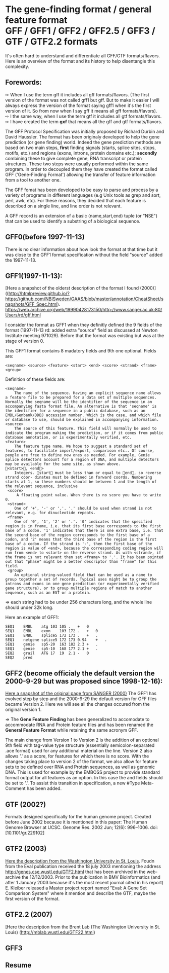 The gene-finding format / general feature format  
GFF / GFF1 / GFF2 / GFF2.5 / GFF3 / GTF / GTF2.2 formats
===========================

It's often hard to understand and differentiate all GFF/GTF formats/flavors. Here is an overview of the format and its history to help disentangle this complexity.


## Forewords:
⇨	When I use the term gff it includes all gff formats/flavors. (The first version of the format was not called gff1 but gff. But to make it easier I will always express the version of the format saying gff1 when it's the first version of it. So from now when I say gff it means all gff formats/flavors).  
⇨	I the same way, when I use the term gtf it includes all gtf formats/flavors.  
⇨	I have created the term **gxf** that means all the gff and gtf formats/flavors.

The GFF Protocol Specification was initially proposed by Richard Durbin and David Haussler.
The format has been originaly developed to help the gene prediction (or gene finding) world. Indeed the gene prediction methods are based on two main steps, **first** finding signals (starts, splice sites, stops, motifs, etc.) and regions (exons, introns, protein domains etc.); **secondly** combining these to give complete gene, RNA transcript or protein structures. These two steps were usually performed within the same program. In order to decoupled them they have created the format called GFF ('Gene-Finding Format') allowing the transfer of feature information from a tool to another one.

The GFF fomat has been developed to be easy to parse and process by a variety of programs in different languages (e.g Unix tools as grep and sort, perl, awk, etc). For these reasons, they decided that each feature is described on a single line, and line order is not relevant.

A GFF record is an extension of a basic (name,start,end) tuple (or "NSE") that can be used to identify a substring of a biological sequence. 

## GFF0(before 1997-11-13)

There is no clear information about how look the format at that time but it was close to the GFF1 format specification without the field "source" added the 1997-11-13.

## GFF1(1997-11-13):
[Here a snapshot of the olderst description of the format I found (2000)]((http://htmlpreview.github.io/?https://github.com/NBISweden/GAAS/blob/master/annotation/CheatSheet/snapshots/GFF_Spec.html).
https://web.archive.org/web/19990428173150/http://www.sanger.ac.uk:80/Users/rd/gff.html  

I consider the format as GFF1 when they definitly defined the 9 fields of the format (1997-11-13 rd: added extra "source" field as discussed at Newton Institute meeting 971029). Before that the format was existing but was at the stage of version 0.

This GFF1 format contains 8 madatory fields and 9th one optional. Fields are:  

    <seqname> <source> <feature> <start> <end> <score> <strand> <frame> <group>

Definition of these fields are:

    <seqname>
        The name of the sequence. Having an explicit sequence name allows a feature file to be prepared for a data set of multiple sequences. Normally the seqname will be the identifier of the sequence in an accompanying fasta format file. An alternative is that 'seqname' is the identifier for a sequence in a public database, such as an EMBL/Genbank/DDBJ accession number. Which is the case, and which file or database to use, should be explained in accompanying information.
    <source>
        The source of this feature. This field will normally be used to indicate the program making the prediction, or if it comes from public database annotation, or is experimentally verified, etc.
    <feature>
        The feature type name. We hope to suggest a standard set of features, to facilitate import/export, comparison etc.. Of course, people are free to define new ones as needed. For example, Genie splice detectors account for a region of DNA, and multiple detectors may be available for the same site, as shown above.
    􏰊<start>􏰋, <end􏰋>
        Integers. 􏰊start􏰋 must be less than or equal to 􏰊end􏰋, so reverse strand coor- dinates must be defined in forward coords. Numbering starts at 1, so these numbers should be between 1 and the length of the relevant sequence, inclusive
     <score>
         A floating point value. When there is no score you have to write 0. 
     <strand>
        One of '+', '-' or '.'. '.' should be used when strand is not relevant, e.g. for dinucleotide repeats. 
     <frame>
        One of '0', '1', '2' or '.'. '0' indicates that the specified region is in frame, i.e. that its first base corresponds to the first base of a codon. '1' indicates that there is one extra base, i.e. that the second base of the region corresponds to the first base of a codon, and '2' means that the third base of the region is the first base of a codon. If the strand is '-', then the first base of the region is value of <end>, because the corresponding coding region will run from <end> to <start> on the reverse strand. As with <strand>, if the frame is not relevant then set <frame> to '.'. It has been pointed out that "phase" might be a better descriptor than "frame" for this field.
     <group>
        An optional string-valued field that can be used as a name to group together a set of records. Typical uses might be to group the introns and exons in one gene prediction (or experimentally verified gene structure), or to group multiple regions of match to another sequence, such as an EST or a protein.

=>  each string had to be under 256 characters long, and the whole line should under 32k long.

Here an example of GFF1:  

    SEQ1	EMBL	atg	103	105	.	+	0
    SEQ1	EMBL	exon	103	172	.	+	0
    SEQ1	EMBL	splice5	172	173	.	+	.
    SEQ1	netgene	splice5	172	173	0.94	+	.
    SEQ1	genie	sp5-20	163	182	2.3	+	.
    SEQ1	genie	sp5-10	168	177	2.1	+	.
    SEQ2	grail	ATG	17	19	2.1	-   0
    SEQ2    pred

## GFF2 (become officialy the default version the 2000-9-29 but was proposed since 1998-12-16):
[Here a snapshot of the original page from SANGER (2000)](snapshots/sanger_gff2.md)
The GFF1 has evolved step by step and the 2000-9-29 the default version for GFF files became Version 2. Here we will see all the changes occured from the original version 1.

=> The **Gene Feature Finding** has been  generalized to accomodate to accommodate RNA and Protein feature files and has been renamed the **General Feature Format** while retaining the same acronym GFF.  

The main change from Version 1 to Version 2 is the addition of an optional 9th field with tag-value type structure (essentially semicolon-separated .ace format) used for any additional material on the line. Version 2 also allows '.' as a score, for features for which there is no score.
With the changes taking place to version 2 of the format, we also allow for feature sets to be defined over RNA and Protein sequences, as well as genomic DNA. This is used for example by the EMBOSS project to provide standard format output for all features as an option. In this case the <strand> and <frame> fields should be set to '.'. To assist this transition in specification, a new #Type Meta-Comment has been added.

## GTF (2002?)
Formats designed specifically for the human genome project. Created before June 2002 because it is mentioned in this paper: The Human Genome Browser at UCSC. Genome Res. 2002 Jun; 12(6): 996–1006. doi:  [10.1101/gr.229102]

## GTF2 (2003)
[Here the description from the Washington University in St. Louis](https://web.archive.org/web/20031212200757/http://genes.cse.wustl.edu/GTF2.html). Foudn from the Eval publication received the 18 july 2003 mentioning the address http://genes.cse.wustl.edu/GTF2.html that has been archived in the web-archive the 12/12/2003. Prior to the publication in BMV Bioinformatics (and after 1 January 2003 because it's the most recent  journal cited in his report) E. Kleiber released a Master project report named "Eval: A Gene Set Comparison System" where it mention and describe the GTF, maybe the first version of the format. 

## GTF2.2 (2007)
[Here the description from the Brent Lab (The Washington University in St. Louis) (http://mblab.wustl.edu/GTF22.html)

## GFF3

## Resume

